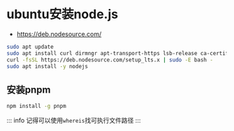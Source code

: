# ubuntu安装node.js

- https://deb.nodesource.com/

```sh
sudo apt update
sudo apt install curl dirmngr apt-transport-https lsb-release ca-certificates
curl -fsSL https://deb.nodesource.com/setup_lts.x | sudo -E bash -
sudo apt install -y nodejs
```

## 安装pnpm

```sh
npm install -g pnpm
```

::: info
记得可以使用`whereis`找可执行文件路径
:::
